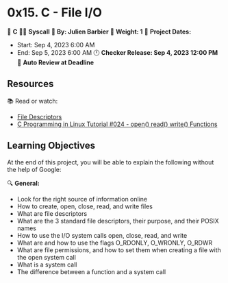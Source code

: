 # 0x15. C - File I/O

📂 **C**
👨‍💻 **Syscall**
📅 **By: Julien Barbier**
🌟 **Weight: 1**
🚀 **Project Dates:**
   - Start: Sep 4, 2023 6:00 AM
   - End: Sep 5, 2023 6:00 AM
🕛 **Checker Release: Sep 4, 2023 12:00 PM**
🚀 **Auto Review at Deadline**

## Resources

📚 Read or watch:

- [File Descriptors](https://en.wikipedia.org/wiki/File_descriptor)
- [C Programming in Linux Tutorial #024 - open() read() write() Functions](https://www.youtube.com/watch?v=e-srF6c3TJ8)

## Learning Objectives

At the end of this project, you will be able to explain the following without the help of Google:

🔍 **General:**
- Look for the right source of information online
- How to create, open, close, read, and write files
- What are file descriptors
- What are the 3 standard file descriptors, their purpose, and their POSIX names
- How to use the I/O system calls open, close, read, and write
- What are and how to use the flags O_RDONLY, O_WRONLY, O_RDWR
- What are file permissions, and how to set them when creating a file with the open system call
- What is a system call
- The difference between a function and a system call

